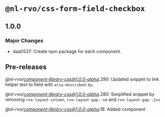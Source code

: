 # `@nl-rvo/css-form-field-checkbox`

## 1.0.0

### Major Changes

- daa0537: Create npm package for each component.

## Pre-releases

_@nl-rvo/component-library-css@1.0.0-alpha.290_:
Updated snippet to link helper text to field with `aria-described-by`.

_@nl-rvo/component-library-css@1.0.0-alpha.280_:
Simplified snippet by removing `rvo-layout-column`, `rvo-layout-gap--sm` and `rvo-layout-gap--2xs`

_@nl-rvo/component-library-css@1.0.0-alpha.18_:
Added component
